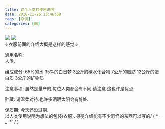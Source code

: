 ```yaml
---
title: 这个人类的使用说明
date: 2018-11-26 13:46:58
tags: [杂谈]
categories: [画]
---
```

<a data-fancybox="gallery" href="P038_1.jpg"><img src="P038_1.jpg"></a>
<a data-fancybox="gallery" href="P038_2.jpg"><img src="P038_2.jpg"></a>
<br>
↓衣服前面的介绍大概是这样的感觉↓

通用名称:
<br>
人类.

组成成分:
65%的水
35%的白日梦
3公斤的碳水化合物
7公斤的脂肪
12公斤的蛋白质
3公斤的矿物质

注意事项:
    虽然是量产的,每位人类都会有不同,请注意.这也许是优点.

贮藏:
    请温柔对待.也许多晒晒太阳会有好处.

保质期:
    今天还没过期.
<br>
以人类使用说明为想法的包装(衣服).
感觉介绍能有不少奇怪的东西可以写的/  ( * · _ ·*`   /   )
